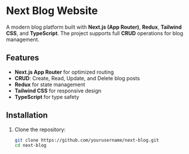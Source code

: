# Next Blog Website

A modern blog platform built with **Next.js (App Router)**, **Redux**, **Tailwind CSS**, and **TypeScript**. The project supports full **CRUD** operations for blog management.

## Features

- **Next.js App Router** for optimized routing
- **CRUD**: Create, Read, Update, and Delete blog posts
- **Redux** for state management
- **Tailwind CSS** for responsive design
- **TypeScript** for type safety

## Installation

1. Clone the repository:
   ```bash
   git clone https://github.com/yourusername/next-blog.git
   cd next-blog
